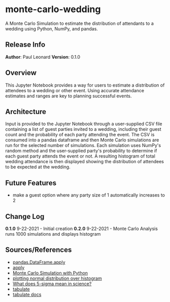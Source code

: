 # monte-carlo-wedding
A Monte Carlo Simulation to estimate the distribution of attendants to a wedding using Python, NumPy, and pandas.


## Release Info
**Author**: Paul Leonard
**Version**: 0.1.0


## Overview
This Jupyter Notebook provides a way for users to estimate a distribution of attendees to a wedding or other event.  Using accurate attendance estimates and ranges are key to planning successful events.


## Architecture
Input is provided to the Jupyter Notebook through a user-supplied CSV file containing a list of guest parties invited to a wedding, including their guest count and the probability of each party attending the event.  The CSV is consumed into a pandas dataframe and then Monte Carlo simulations are run for the selected number of simulations.  Each simulation uses NumPy's random method and the user-supplied party's probability to determine if each guest party attends the event or not.  A resulting histogram of total wedding attendance is then displayed showing the distribution of attendees to be expected at the wedding.


## Future Features
- make a guest option where any party size of 1 automatically increases to 2


## Change Log
**0.1.0** 9-22-2021 - Initial creation
**0.2.0** 9-22-2021 - Monte Carlo Analysis runs 1000 simulations and displays histogram


## Sources/References
- [pandas.DataFrame.apply](https://pandas.pydata.org/docs/reference/api/pandas.DataFrame.apply.html)
- [apply](https://www.geeksforgeeks.org/create-a-new-column-in-pandas-dataframe-based-on-the-existing-columns/)
- [Monte Carlo Simulation with Python](https://pbpython.com/monte-carlo.html)
- [plotting normal distribution over histogram](https://matplotlib.org/3.1.1/gallery/statistics/histogram_features.html)
- [What does 5-sigma mean in science?](https://www.zmescience.com/science/what-5-sigma-means-0423423/)
- [tabulate](https://stackoverflow.com/questions/9535954/printing-lists-as-tabular-data)
- [tabulate docs](https://pypi.org/project/tabulate/0)
